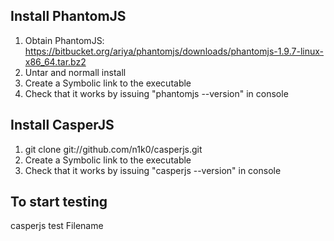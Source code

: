 Install PhantomJS
-----------------
1. Obtain PhantomJS:
https://bitbucket.org/ariya/phantomjs/downloads/phantomjs-1.9.7-linux-x86_64.tar.bz2
2. Untar and normall install 
3. Create a Symbolic link to the executable
4. Check that it works by issuing "phantomjs --version" in console

Install CasperJS
-----------------
1. git clone git://github.com/n1k0/casperjs.git
2. Create a Symbolic link to the executable
3. Check that it works by issuing "casperjs --version" in console

To start testing
-----------------
casperjs test Filename
